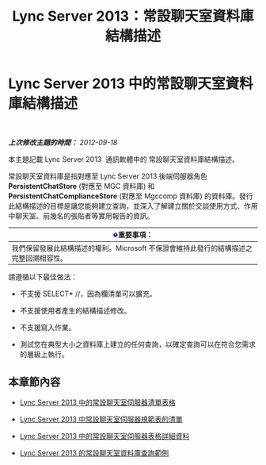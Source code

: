 ﻿---
title: Lync Server 2013：常設聊天室資料庫結構描述
TOCTitle: 常設聊天室資料庫結構描述
ms:assetid: 58d7d94f-42f5-4c3e-8fe5-901fbe92152e
ms:mtpsurl: https://technet.microsoft.com/zh-tw/library/Gg558653(v=OCS.15)
ms:contentKeyID: 49291001
ms.date: 08/10/2015
mtps_version: v=OCS.15
ms.translationtype: HT
---

# Lync Server 2013 中的常設聊天室資料庫結構描述

 

_**上次修改主題的時間：** 2012-09-18_

本主題記載 Lync Server 2013  通訊軟體中的 常設聊天室資料庫結構描述。

常設聊天室資料庫是指對應至 Lync Server 2013 後端伺服器角色 **PersistentChatStore** (對應至 MGC 資料庫) 和 **PersistentChatComplianceStore** (對應至 Mgccomp 資料庫) 的資料庫。發行此結構描述的目標是讓您能夠建立查詢，並深入了解建立關於交談使用方式、作用中聊天室、前幾名的張貼者等實用報告的資訊。

<table>
<thead>
<tr class="header">
<th><img src="images/Gg412908.important(OCS.15).gif" title="important" alt="important" />重要事項：</th>
</tr>
</thead>
<tbody>
<tr class="odd">
<td>我們保留發展此結構描述的權利。Microsoft 不保證會維持此發行的結構描述之完整回溯相容性。</td>
</tr>
</tbody>
</table>


請遵循以下最佳做法：

  - 不支援 SELECT\* //，因為欄清單可以擴充。

  - 不支援使用者產生的結構描述修改。

  - 不支援寫入作業。

  - 測試您在典型大小之資料庫上建立的任何查詢，以確定查詢可以在符合您需求的層級上執行。

## 本章節內容

  - [Lync Server 2013 中的常設聊天室伺服器清單表格](lync-server-2013-list-of-persistent-chat-server-tables.md)

  - [Lync Server 2013 中常設聊天室伺服器規範表的清單](lync-server-2013-list-of-persistent-chat-server-compliance-tables.md)

  - [Lync Server 2013 中的常設聊天室伺服器表格詳細資料](lync-server-2013-persistent-chat-server-table-details.md)

  - [Lync Server 2013 的常設聊天室資料庫查詢範例](lync-server-2013-sample-persistent-chat-database-queries.md)

